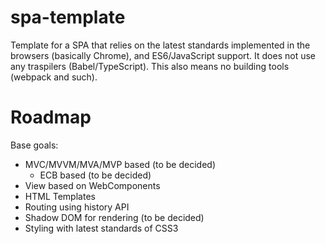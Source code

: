 # spa-template

Template for a SPA that relies on the latest standards implemented in the browsers (basically Chrome), and ES6/JavaScript support.
It does not use any traspilers (Babel/TypeScript). This also means no building tools (webpack and such).



# Roadmap

Base goals:

* MVC/MVVM/MVA/MVP based (to be decided)
  * ECB based (to be decided)
* View based on WebComponents
* HTML Templates
* Routing using history API
* Shadow DOM for rendering (to be decided)
* Styling with latest standards of CSS3

